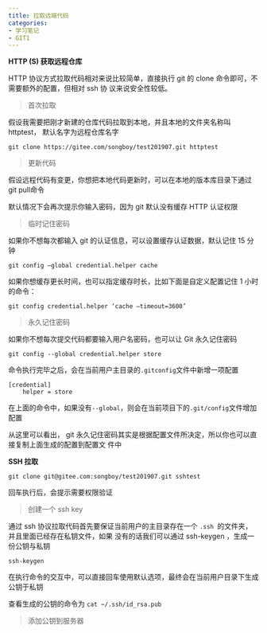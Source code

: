 ```yaml
---
title: 拉取远端代码
categories: 
- 学习笔记
- GIT1
---
```


**HTTP (S) 获取远程仓库**

HTTP 协议方式拉取代码相对来说比较简单，直接执行 git 的 clone 命令即可，不需要额外的配置，但相对 ssh 协 议来说安全性较低。

> 首次拉取

假设我需要把刚才新建的仓库代码拉取到本地，并且本地的文件夹名称叫httptest， 默认名字为远程仓库名字

```
git clone https://gitee.com/songboy/test201907.git httptest
```

> 更新代码

假设远程代码有变更，你想把本地代码更新时，可以在本地的版本库目录下通过git pull命令

默认情况下会再次提示你输入密码，因为 git 默认没有缓存 HTTP 认证权限

> 临时记住密码

如果你不想每次都输入 git 的认证信息，可以设置缓存认证数据，默认记住 15 分钟

```
git config –global credential.helper cache
```

如果你想缓存更长时间，也可以指定缓存时长，比如下面是自定义配置记住 1 小时的命令：

```
git config credential.helper ‘cache –timeout=3600’
```

> 永久记住密码

如果你不想每次提交代码都要输入用户名密码，也可以让 Git 永久记住密码

````
git config --global credential.helper store
````

命令执行完毕之后，会在当前用户主目录的`.gitconfig`文件中新增一项配置

```
[credential] 
	helper = store
```

在上面的命令中，如果没有`--global`，则会在当前项目下的`.git/config`文件增加配置

从这里可以看出， git 永久记住密码其实是根据配置文件所决定，所以你也可以直接复制上面生成的配置到配置文 件中

**SSH 拉取**

```
git clone git@gitee.com:songboy/test201907.git sshtest
```

回车执行后，会提示需要权限验证

> 创建一个 ssh key

通过 ssh 协议拉取代码首先要保证当前用户的主目录存在一个 `.ssh `的文件夹，并且里面已经存在私钥文件，如果 没有的话我们可以通过 ssh-keygen ，生成一份公钥与私钥

```
ssh-keygen
```

在执行命令的交互中，可以直接回车使用默认选项，最终会在当前用户目录下生成公钥于私钥

查看生成的公钥的命令为 `cat ~/.ssh/id_rsa.pub`

> 添加公钥到服务器

